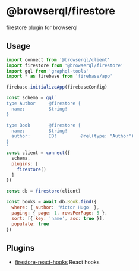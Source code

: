 @browserql/firestore
===

firestore plugin for browserql

## Usage

```js
import connect from '@browserql/client'
import firestore from '@browserql/firestore'
import gql from 'graphql-tools'
import * as firebase from 'firebase/app'

firebase.initializeApp(firebaseConfig)

const schema = gql`
type Author     @firestore {
  name:         String!
}

type Book       @firestore {
  name:         String!
  author:       ID!         @rel(type: "Author")
}
`
const client = connect({
  schema,
  plugins: [
    firestore()
  ]
})

const db = firestore(client)

const books = await db.Book.find({
  where: { author: 'Victor Hugo' },
  paging: { page: 1, rowsPerPage: 5 },
  sort: [{ key: 'name', asc: true }],
  populate: true
})
```

## Plugins

- [firestore-react-hooks](https://npmjs.com/browserql/firestore-react-hooks) React hooks